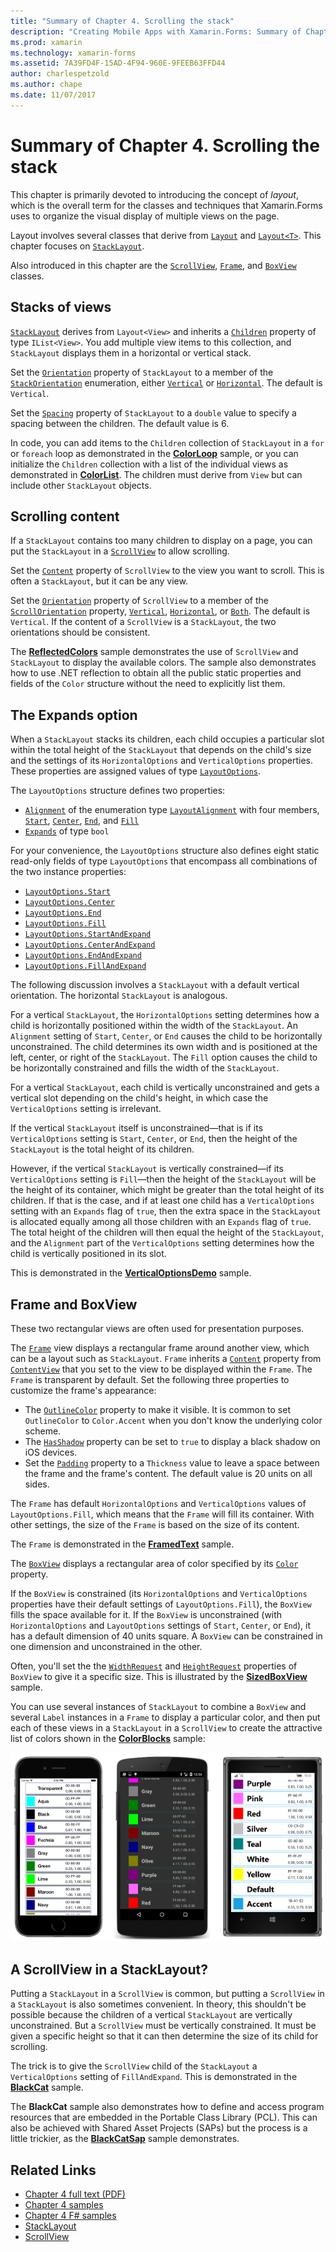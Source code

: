 ```yaml
---
title: "Summary of Chapter 4. Scrolling the stack"
description: "Creating Mobile Apps with Xamarin.Forms: Summary of Chapter 4. Scrolling the stack"
ms.prod: xamarin
ms.technology: xamarin-forms
ms.assetid: 7A39FD4F-15AD-4F94-960E-9FEEB63FFD44
author: charlespetzold
ms.author: chape
ms.date: 11/07/2017
---
```


# Summary of Chapter 4. Scrolling the stack

This chapter is primarily devoted to introducing the concept of *layout*, which is the overall term for the classes and techniques that Xamarin.Forms uses to organize the visual display of multiple views on the page.

Layout involves several classes that derive from [`Layout`](https://developer.xamarin.com/api/type/Xamarin.Forms.Layout/) and  [`Layout<T>`](https://developer.xamarin.com/api/type/Xamarin.Forms.Layout%3CT%3E/). This chapter focuses on [`StackLayout`](https://developer.xamarin.com/api/type/Xamarin.Forms.StackLayout/).

Also introduced in this chapter are the [`ScrollView`](https://developer.xamarin.com/api/type/Xamarin.Forms.ScrollView/), [`Frame`](https://developer.xamarin.com/api/type/Xamarin.Forms.Frame/), and [`BoxView`](https://developer.xamarin.com/api/type/Xamarin.Forms.BoxView/) classes.

## Stacks of views

[`StackLayout`](https://developer.xamarin.com/api/type/Xamarin.Forms.StackLayout/) derives from `Layout<View>` and inherits a [`Children`](https://developer.xamarin.com/api/type/Xamarin.Forms.Layout%3CT%3E/) property of type `IList<View>`. You add multiple view items to this collection, and `StackLayout` displays them in a horizontal or vertical stack.

Set the [`Orientation`](xref:Xamarin.Forms.StackLayout.Orientation) property of `StackLayout` to a member of the [`StackOrientation`](xref:Xamarin.Forms.StackOrientation) enumeration, either [`Vertical`](xref:Xamarin.Forms.StackOrientation.Vertical) or [`Horizontal`](xref:Xamarin.Forms.StackOrientation.Horizontal). The default is `Vertical`.

Set the [`Spacing`](https://developer.xamarin.com/api/property/Xamarin.Forms.StackLayout.Spacing/) property of `StackLayout` to a `double` value to specify a spacing between the children. The default value is 6.

In code, you can add items to the `Children` collection of `StackLayout` in a `for` or `foreach` loop as demonstrated in the
[**ColorLoop**](https://github.com/xamarin/xamarin-forms-book-samples/tree/master/Chapter04/ColorLoop) sample, or you can initialize the `Children` collection with a list of the individual views as demonstrated in
[**ColorList**](https://github.com/xamarin/xamarin-forms-book-samples/tree/master/Chapter04/ColorList). The children must derive from `View` but can include other `StackLayout` objects.

## Scrolling content

If a `StackLayout` contains too many children to display on a page, you can put the `StackLayout` in a [`ScrollView`](https://developer.xamarin.com/api/type/Xamarin.Forms.ScrollView/) to allow scrolling.

Set the [`Content`](https://developer.xamarin.com/api/property/Xamarin.Forms.ScrollView.Content/) property of `ScrollView` to the view you want to scroll. This is often a `StackLayout`, but it can be any view.

Set the [`Orientation`](xref:Xamarin.Forms.ScrollView.Orientation) property of `ScrollView` to a member of the [`ScrollOrientation`](xref:Xamarin.Forms.ScrollOrientation) property, [`Vertical`](xref:Xamarin.Forms.ScrollOrientation.Vertical), [`Horizontal`](xref:Xamarin.Forms.ScrollOrientation.Horizontal), or [`Both`](xref:Xamarin.Forms.ScrollOrientation.Both). The default is `Vertical`. If the content of a `ScrollView` is a `StackLayout`, the two orientations should be consistent.

The [**ReflectedColors**](https://github.com/xamarin/xamarin-forms-book-samples/tree/master/Chapter04/ReflectedColors) sample demonstrates the use of `ScrollView` and `StackLayout` to display the available colors. The sample also demonstrates how to use .NET reflection to obtain all the public static properties and fields of the `Color` structure without the need to explicitly list them.

## The Expands option

When a `StackLayout` stacks its children, each child occupies a particular slot within the total height of the `StackLayout` that depends on the child's size and the settings of its `HorizontalOptions` and `VerticalOptions` properties. These properties are assigned values of type [`LayoutOptions`](http://developer.xamstage.com/api/type/Xamarin.Forms.LayoutOptions/).

The `LayoutOptions` structure defines two properties:

- [`Alignment`](xref:Xamarin.Forms.LayoutOptions.Alignment) of the enumeration type [`LayoutAlignment`](xref:Xamarin.Forms.LayoutAlignment) with four members, [`Start`](xref:Xamarin.Forms.LayoutAlignment.Start), [`Center`](xref:Xamarin.Forms.LayoutAlignment.Center), [`End`](xref:Xamarin.Forms.LayoutAlignment.End), and [`Fill`](xref:Xamarin.Forms.LayoutAlignment.Fill)
- [`Expands`](xref:Xamarin.Forms.LayoutOptions.Expands) of type `bool`

For your convenience, the `LayoutOptions` structure also defines eight static read-only fields of type `LayoutOptions` that encompass all combinations of the two instance properties:

- [`LayoutOptions.Start`](https://developer.xamarin.com/api/field/Xamarin.Forms.LayoutOptions.Start/)
- [`LayoutOptions.Center`](https://developer.xamarin.com/api/field/Xamarin.Forms.LayoutOptions.Center/)
- [`LayoutOptions.End`](https://developer.xamarin.com/api/field/Xamarin.Forms.LayoutOptions.End/)
- [`LayoutOptions.Fill`](https://developer.xamarin.com/api/field/Xamarin.Forms.LayoutOptions.Fill/)
- [`LayoutOptions.StartAndExpand`](https://developer.xamarin.com/api/field/Xamarin.Forms.LayoutOptions.StartAndExpand/)
- [`LayoutOptions.CenterAndExpand`](https://developer.xamarin.com/api/field/Xamarin.Forms.LayoutOptions.CenterAndExpand/)
- [`LayoutOptions.EndAndExpand`](https://developer.xamarin.com/api/field/Xamarin.Forms.LayoutOptions.EndAndExpand/)
- [`LayoutOptions.FillAndExpand`](https://developer.xamarin.com/api/field/Xamarin.Forms.LayoutOptions.FillAndExpand/)

The following discussion involves a `StackLayout` with a default vertical orientation. The horizontal `StackLayout` is analogous.

For a vertical `StackLayout`, the `HorizontalOptions` setting determines how a child is horizontally positioned within the width of the `StackLayout`. An `Alignment` setting of `Start`, `Center`, or `End` causes the child to be horizontally unconstrained. The child determines its own width and is positioned at the left, center, or right of the `StackLayout`. The `Fill` option causes the child to be horizontally constrained and fills the width of the `StackLayout`.

For a vertical `StackLayout`, each child is vertically unconstrained and gets a vertical slot depending on the child's height, in which case the `VerticalOptions` setting is irrelevant.

If the vertical `StackLayout` itself is unconstrained&mdash;that is if its `VerticalOptions` setting is `Start`, `Center`, or `End`, then the height of the `StackLayout` is the total height of its children.

However, if the vertical `StackLayout` is vertically constrained&mdash;if its `VerticalOptions` setting is `Fill`&mdash;then the height of the `StackLayout` will be the height of its container, which might be greater than the total height of its children. If that is the case, and if at least one child has a `VerticalOptions` setting with an `Expands` flag of `true`, then the extra space in the `StackLayout` is allocated equally among all those children with an `Expands` flag of `true`. The total height of the children will then equal the height of the `StackLayout`, and the `Alignment` part of the `VerticalOptions` setting determines how the child is vertically positioned in its slot.

This is demonstrated in the [**VerticalOptionsDemo**](https://github.com/xamarin/xamarin-forms-book-samples/tree/master/Chapter04/VerticalOptionsDemo) sample.

## Frame and BoxView

These two rectangular views are often used for presentation purposes.

The [`Frame`](https://developer.xamarin.com/api/type/Xamarin.Forms.Frame/) view displays a rectangular frame around another view, which can be a layout such as `StackLayout`. `Frame` inherits a [`Content`](https://developer.xamarin.com/api/property/Xamarin.Forms.ContentView.Content/) property from [`ContentView`](https://developer.xamarin.com/api/type/Xamarin.Forms.ContentView/) that you set to the view to be displayed within the `Frame`. The `Frame` is transparent by default. Set the following three properties to customize the frame's appearance:

- The [`OutlineColor`](https://developer.xamarin.com/api/property/Xamarin.Forms.Frame.OutlineColor/) property to make it visible. It is common to set `OutlineColor` to `Color.Accent` when you don't know the underlying color scheme.
- The [`HasShadow`](https://developer.xamarin.com/api/property/Xamarin.Forms.Frame.HasShadow/) property can be set to `true` to display a black shadow on iOS devices.
- Set the [`Padding`](https://developer.xamarin.com/api/property/Xamarin.Forms.Layout.Padding/) property to a `Thickness` value to leave a space between the frame and the frame's content. The default value is 20 units on all sides.

The `Frame` has default `HorizontalOptions` and `VerticalOptions` values of `LayoutOptions.Fill`, which means that the `Frame` will fill its container. With other settings, the size of the `Frame` is based on the size of its content.

The `Frame` is demonstrated in the [**FramedText**](https://github.com/xamarin/xamarin-forms-book-samples/tree/master/Chapter04/FramedText) sample.

The [`BoxView`](https://developer.xamarin.com/api/type/Xamarin.Forms.BoxView/) displays a rectangular area of color specified by its [`Color`](https://developer.xamarin.com/api/property/Xamarin.Forms.BoxView.Color/) property.

If the `BoxView` is constrained (its `HorizontalOptions` and `VerticalOptions` properties have their default settings of `LayoutOptions.Fill`), the `BoxView` fills the space available for it. If the `BoxView` is unconstrained (with `HorizontalOptions` and `LayoutOptions` settings of `Start`, `Center`, or `End`), it has a default dimension of 40 units square. A `BoxView` can be constrained in one dimension and unconstrained in the other.

Often, you'll set the the [`WidthRequest`](https://developer.xamarin.com/api/property/Xamarin.Forms.VisualElement.WidthRequest/) and [`HeightRequest`](https://developer.xamarin.com/api/property/Xamarin.Forms.VisualElement.HeightRequest/) properties of `BoxView` to give it a specific size. This is illustrated by the [**SizedBoxView**](https://github.com/xamarin/xamarin-forms-book-samples/tree/master/Chapter04/SizedBoxView) sample.

You can use several instances of `StackLayout` to combine a `BoxView` and several `Label` instances in a `Frame` to display a particular color, and then put each of these views in a `StackLayout` in a `ScrollView` to create the attractive list of colors shown in the [**ColorBlocks**](https://github.com/xamarin/xamarin-forms-book-samples/tree/master/Chapter04/ColorBlocks) sample:

[![Triple screenshot of color blocks](images/ch04fg11-small.png "List of Colors")](images/ch04fg11-large.png#lightbox "List of Colors")

## A ScrollView in a StackLayout?

Putting a `StackLayout` in a `ScrollView` is common, but putting a `ScrollView` in a `StackLayout` is also sometimes convenient. In theory, this shouldn't be possible because the children of a vertical `StackLayout` are vertically unconstrained. But a `ScrollView` must be vertically constrained. It must be given a specific height so that it can then determine the size of its child for scrolling.

The trick is to give the `ScrollView` child of the `StackLayout` a `VerticalOptions` setting of `FillAndExpand`. This is demonstrated in the [**BlackCat**](https://github.com/xamarin/xamarin-forms-book-samples/tree/master/Chapter04/BlackCat) sample.

The **BlackCat** sample also demonstrates how to define and access program resources that are embedded in the Portable Class Library (PCL). This can also be achieved with Shared Asset Projects (SAPs) but the process is a little trickier, as the [**BlackCatSap**](https://github.com/xamarin/xamarin-forms-book-samples/tree/master/Chapter04/BlackCatSap) sample demonstrates.



## Related Links

- [Chapter 4 full text (PDF)](https://download.xamarin.com/developer/xamarin-forms-book/XamarinFormsBook-Ch04-Apr2016.pdf)
- [Chapter 4 samples](https://github.com/xamarin/xamarin-forms-book-samples/tree/master/Chapter04)
- [Chapter 4 F# samples](https://github.com/xamarin/xamarin-forms-book-samples/tree/master/Chapter04/FS)
- [StackLayout](~/xamarin-forms/user-interface/layouts/stack-layout.md)
- [ScrollView](~/xamarin-forms/user-interface/layouts/scroll-view.md)
